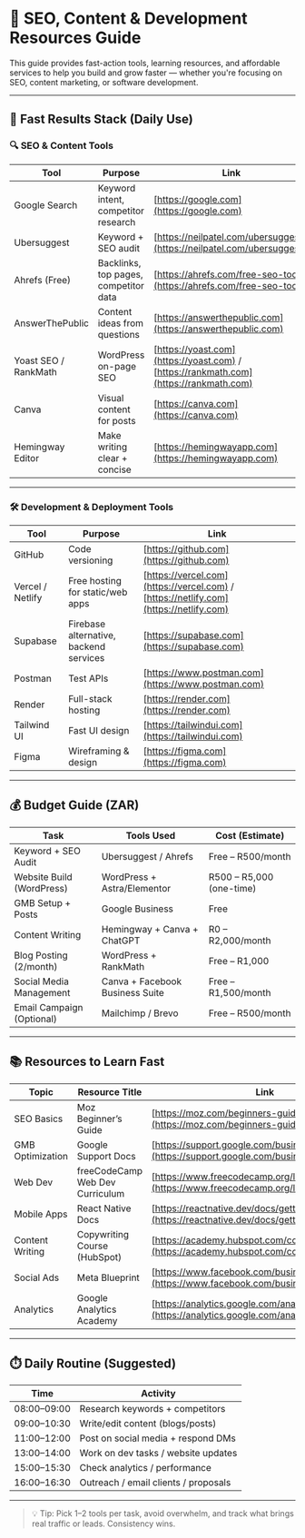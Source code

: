 # 🧰 SEO, Content & Development Resources Guide

This guide provides fast-action tools, learning resources, and affordable services to help you build and grow faster — whether you're focusing on SEO, content marketing, or software development.

---

## 🚀 Fast Results Stack (Daily Use)

### 🔍 SEO & Content Tools

| Tool                 | Purpose                               | Link                                                                                  |
| -------------------- | ------------------------------------- | ------------------------------------------------------------------------------------- |
| Google Search        | Keyword intent, competitor research   | [https://google.com](https://google.com)                                              |
| Ubersuggest          | Keyword + SEO audit                   | [https://neilpatel.com/ubersuggest/](https://neilpatel.com/ubersuggest/)              |
| Ahrefs (Free)        | Backlinks, top pages, competitor data | [https://ahrefs.com/free-seo-tools](https://ahrefs.com/free-seo-tools)                |
| AnswerThePublic      | Content ideas from questions          | [https://answerthepublic.com](https://answerthepublic.com)                            |
| Yoast SEO / RankMath | WordPress on-page SEO                 | [https://yoast.com](https://yoast.com) / [https://rankmath.com](https://rankmath.com) |
| Canva                | Visual content for posts              | [https://canva.com](https://canva.com)                                                |
| Hemingway Editor     | Make writing clear + concise          | [https://hemingwayapp.com](https://hemingwayapp.com)                                  |

---

### 🛠️ Development & Deployment Tools

| Tool             | Purpose                                | Link                                                                                  |
| ---------------- | -------------------------------------- | ------------------------------------------------------------------------------------- |
| GitHub           | Code versioning                        | [https://github.com](https://github.com)                                              |
| Vercel / Netlify | Free hosting for static/web apps       | [https://vercel.com](https://vercel.com) / [https://netlify.com](https://netlify.com) |
| Supabase         | Firebase alternative, backend services | [https://supabase.com](https://supabase.com)                                          |
| Postman          | Test APIs                              | [https://www.postman.com](https://www.postman.com)                                    |
| Render           | Full-stack hosting                     | [https://render.com](https://render.com)                                              |
| Tailwind UI      | Fast UI design                         | [https://tailwindui.com](https://tailwindui.com)                                      |
| Figma            | Wireframing & design                   | [https://figma.com](https://figma.com)                                                |

---

## 💰 Budget Guide (ZAR)

| Task                      | Tools Used                      | Cost (Estimate)          |
| ------------------------- | ------------------------------- | ------------------------ |
| Keyword + SEO Audit       | Ubersuggest / Ahrefs            | Free – R500/month        |
| Website Build (WordPress) | WordPress + Astra/Elementor     | R500 – R5,000 (one-time) |
| GMB Setup + Posts         | Google Business                 | Free                     |
| Content Writing           | Hemingway + Canva + ChatGPT     | R0 – R2,000/month        |
| Blog Posting (2/month)    | WordPress + RankMath            | Free – R1,000            |
| Social Media Management   | Canva + Facebook Business Suite | Free – R1,500/month      |
| Email Campaign (Optional) | Mailchimp / Brevo               | Free – R500/month        |

---

## 📚 Resources to Learn Fast

| Topic            | Resource Title                  | Link                                                                                               |
| ---------------- | ------------------------------- | -------------------------------------------------------------------------------------------------- |
| SEO Basics       | Moz Beginner’s Guide            | [https://moz.com/beginners-guide-to-seo](https://moz.com/beginners-guide-to-seo)                   |
| GMB Optimization | Google Support Docs             | [https://support.google.com/business/](https://support.google.com/business/)                       |
| Web Dev          | freeCodeCamp Web Dev Curriculum | [https://www.freecodecamp.org/learn/](https://www.freecodecamp.org/learn/)                         |
| Mobile Apps      | React Native Docs               | [https://reactnative.dev/docs/getting-started](https://reactnative.dev/docs/getting-started)       |
| Content Writing  | Copywriting Course (HubSpot)    | [https://academy.hubspot.com/courses/copywriting](https://academy.hubspot.com/courses/copywriting) |
| Social Ads       | Meta Blueprint                  | [https://www.facebook.com/business/learn](https://www.facebook.com/business/learn)                 |
| Analytics        | Google Analytics Academy        | [https://analytics.google.com/analytics/academy/](https://analytics.google.com/analytics/academy/) |

---

## ⏱️ Daily Routine (Suggested)

| Time        | Activity                             |
| ----------- | ------------------------------------ |
| 08:00–09:00 | Research keywords + competitors      |
| 09:00–10:30 | Write/edit content (blogs/posts)     |
| 11:00–12:00 | Post on social media + respond DMs   |
| 13:00–14:00 | Work on dev tasks / website updates  |
| 15:00–15:30 | Check analytics / performance        |
| 16:00–16:30 | Outreach / email clients / proposals |

---

> 💡 Tip: Pick 1–2 tools per task, avoid overwhelm, and track what brings real traffic or leads. Consistency wins.
